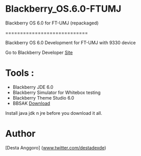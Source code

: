 Blackberry_OS.6.0-FTUMJ
=======================

Blackberry OS 6.0 for FT-UMJ (repackaged)

============================

Blackberry OS 6.0 Development for FT-UMJ with 9330 device

Go to Blackberry Developer [Site](https://developer.blackberry.com/)

# Tools :
- Blackberry JDE 6.0
- Blackberry Simulator for Whitebox testing
- Blackberry Theme Studio 6.0
- BBSAK [Download](www.bbsak.org)

Install java jdk n jre before you download it all.

# Author
[Desta Anggoro] (www.twitter.com/destadexde)
